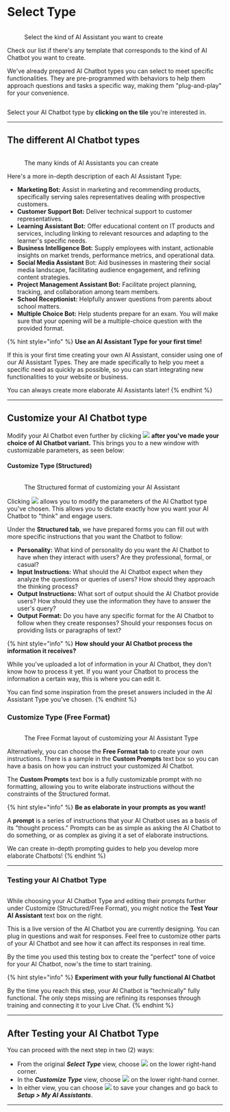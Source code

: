 # Select Type

<figure><img src="../../.gitbook/assets/image (106).png" alt=""><figcaption><p>Select the kind of AI Assistant you want to create</p></figcaption></figure>

Check our list if there's any template that corresponds to the kind of AI Chatbot you want to create.&#x20;

We've already prepared AI Chatbot types you can select to meet specific functionalities. They are pre-programmed with behaviors to help them approach questions and tasks a specific way, making them "plug-and-play" for your convenience.&#x20;

<figure><img src="../../.gitbook/assets/image (21).png" alt=""><figcaption></figcaption></figure>

Select your AI Chatbot type by **clicking on the tile** you're interested in.

***

## The different AI Chatbot types

<figure><img src="../../.gitbook/assets/image (108).png" alt=""><figcaption><p>The many kinds of AI Assistants you can create</p></figcaption></figure>

Here's a more in-depth description of each AI Assistant Type:&#x20;

* **Marketing Bot:** Assist in marketing and recommending products, specifically serving sales representatives dealing with prospective customers.&#x20;
* **Customer Support Bot:** Deliver technical support to customer representatives.&#x20;
* **Learning Assistant Bot:** Offer educational content on IT products and services, including linking to relevant resources and adapting to the learner's specific needs.&#x20;
* **Business Intelligence Bot:** Supply employees with instant, actionable insights on market trends, performance metrics, and operational data.&#x20;
* **Social Media Assistant** Bot: Aid businesses in mastering their social media landscape, facilitating audience engagement, and refining content strategies.&#x20;
* **Project Management Assistant Bot:** Facilitate project planning, tracking, and collaboration among team members.&#x20;
* **School Receptionist:** Helpfully answer questions from parents about school matters.&#x20;
* **Multiple Choice Bot:** Help students prepare for an exam. You will make sure that your opening will be a multiple-choice question with the provided format.

{% hint style="info" %}
**Use an AI Assistant Type for your first time!**

If this is your first time creating your own AI Assistant, consider using one of our AI Assistant Types. They are made specifically to help you meet a specific need as quickly as possible, so you can start integrating new functionalities to your website or business.&#x20;

You can always create more elaborate AI Assistants later!
{% endhint %}

***

## Customize your AI Chatbot type

Modify your AI Chatbot even further by clicking ![](<../../.gitbook/assets/image (22).png>)  **after you've made your choice of AI Chatbot variant.** This brings you to a new window with customizable parameters, as seen below:&#x20;

#### Customize Type (Structured)

<figure><img src="../../.gitbook/assets/image (109).png" alt=""><figcaption><p>The Structured format of customizing your AI Assistant</p></figcaption></figure>

Clicking ![](<../../.gitbook/assets/image (22).png>) allows you to modify the parameters of the AI Chatbot type you've chosen. This allows you to dictate exactly how you want your AI Chatbot to "think" and engage users.&#x20;

Under the **Structured tab**, we have prepared forms you can fill out with more specific instructions that you want the Chatbot to follow:&#x20;

* **Personality:** What kind of personality do you want the AI Chatbot to have when they interact with users? Are they professional, formal, or casual?&#x20;
* **Input Instructions:** What should the AI Chatbot expect when they analyze the questions or queries of users? How should they approach the thinking process?
* **Output Instructions:** What sort of output should the AI Chatbot provide users? How should they use the information they have to answer the user's query?
* **Output Format:** Do you have any specific format for the AI Chatbot to follow when they create responses? Should your responses focus on providing lists or paragraphs of text?

{% hint style="info" %}
**How should your AI Chatbot process the information it receives?**

While you've uploaded a lot of information in your AI Chatbot, they don't know how to process it yet. If you want your Chatbot to process the information a certain way, this is where you can edit it.&#x20;

You can find some inspiration from the preset answers included in the AI Assistant Type you've chosen.
{% endhint %}

### Customize Type (Free Format)

<figure><img src="../../.gitbook/assets/image (110).png" alt=""><figcaption><p>The Free Format layout of customizing your AI Assistant Type</p></figcaption></figure>

Alternatively, you can choose the **Free Format tab** to create your own instructions. There is a sample in the **Custom Prompts** text box so you can have a basis on how you can instruct your customized AI Chatbot.

The **Custom Prompts** text box is a fully customizable prompt with no formatting, allowing you to write elaborate instructions without the constraints of the Structured format.

{% hint style="info" %}
**Be as elaborate in your prompts as you want!**

A **prompt** is a series of instructions that your AI Chatbot uses as a basis of its "thought process." Prompts can be as simple as asking the AI Chatbot to do something, or as complex as giving it a set of elaborate instructions.&#x20;

We can create in-depth prompting guides to help you develop more elaborate Chatbots!
{% endhint %}

***

### Testing your AI Chatbot Type

<figure><img src="../../.gitbook/assets/image (167).png" alt=""><figcaption></figcaption></figure>

While choosing your AI Chatbot Type and editing their prompts further under Customize (Structured/Free Format), you might notice the **Test Your AI Assistant** text box on the right.

This is a live version of the AI Chatbot you are currently designing. You can plug in questions and wait for responses. Feel free to customize other parts of your AI Chatbot and see how it can affect its responses in real time.&#x20;

By the time you used this testing box to create the "perfect" tone of voice for your AI Chatbot, now's the time to start training.

{% hint style="info" %}
**Experiment with your fully functional AI Chatbot**

By the time you reach this step, your AI Chatbot is "technically" fully functional. The only steps missing are refining its responses through training and connecting it to your Live Chat.
{% endhint %}

***

## After Testing your AI Chatbot Type

You can proceed with the next step in two (2) ways:

* From the original _**Select Type**_ view, choose ![](<../../.gitbook/assets/image (23).png>) on the lower right-hand corner.
* In the _**Customize Type**_ view, choose ![](<../../.gitbook/assets/image (24).png>) on the lower right-hand corner.&#x20;
* In either view, you can choose ![](<../../.gitbook/assets/image (168).png>) to save your changes and go back to _**Setup > My AI Assistants**_.

***

##
